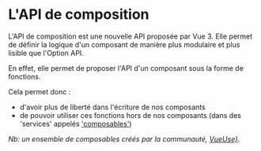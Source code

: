 # L'API de composition

L'API de composition est une nouvelle API proposée par Vue 3. Elle permet de définir la logique d'un composant de manière plus modulaire et plus lisible que l'Option API.

En effet, elle permet de proposer l'API d'un composant sous la forme de fonctions.

Cela permet donc :
- d'avoir plus de liberté dans l'écriture de nos composants
- de pouvoir utiliser ces fonctions hors de nos composants (dans des 'services' appelés ['composables'](https://vuejs.org/guide/reusability/composables.html))

*Nb: un ensemble de composables créés par la communauté, [VueUse}](https://vueuse.org/).*